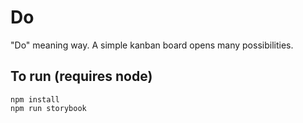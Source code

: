 # Do

"Do" meaning way. A simple kanban board opens many possibilities.

## To run (requires node)

```
npm install
npm run storybook
```